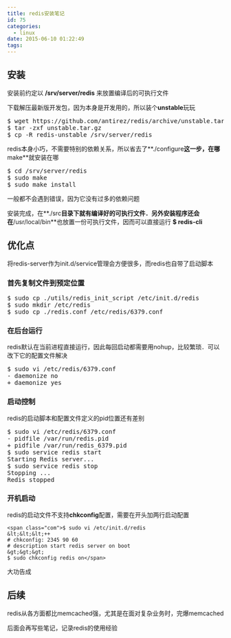 ```yaml
---
title: redis安装笔记
id: 75
categories:
  - linux
date: 2015-06-10 01:22:49
tags:
---
```


## 安装

安装前约定以 **/srv/server/redis** 来放置编译后的可执行文件

下载解压最新版开发包，因为本身是开发用的，所以装个**unstable**玩玩
<pre>$ wget https://github.com/antirez/redis/archive/unstable.tar.gz
$ tar -zxf unstable.tar.gz
$ cp -R redis-unstable /srv/server/redis
</pre>
redis本身小巧，不需要特别的依赖关系，所以省去了**./configure**这一步，在哪**make**就安装在哪
<pre>$ cd /srv/server/redis
$ sudo make
$ sudo make install</pre>
一般都不会遇到错误，因为它没有过多的依赖问题

安装完成，在**./src**目录下就有编译好的可执行文件．另外安装程序还会在**/usr/local/bin**也放置一份可执行文件，因而可以直接运行 **$ redis-cli**

## 优化点

将redis-server作为init.d/service管理会方便很多，而redis也自带了启动脚本

### 首先复制文件到预定位置

<pre>$ sudo cp ./utils/redis_init_script /etc/init.d/redis
$ sudo mkdir /etc/redis
$ sudo cp ./redis.conf /etc/redis/6379.conf</pre>

### 在后台运行

redis默认在当前进程直接运行，因此每回启动都需要用nohup，比较繁琐．可以改下它的配置文件解决
<pre>$ sudo vi /etc/redis/6379.conf
- daemonize no
+ daemonize yes</pre>

### 启动控制

redis的启动脚本和配置文件定义的pid位置还有差别
<pre>$ sudo vi /etc/redis/6379.conf
- pidfile /var/run/redis.pid
+ pidfile /var/run/redis_6379.pid
$ sudo service redis start
Starting Redis server...
$ sudo service redis stop
Stopping ...
Redis stopped</pre>

### 开机启动

redis的启动文件不支持**chkconfig**配置，需要在开头加两行启动配置

    <span class="com">$ sudo vi /etc/init.d/redis
    &lt;&lt;&lt;++
    # chkconfig: 2345 90 60
    # description start redis server on boot
    &gt;&gt;&gt;
    $ sudo chkconfig redis on</span>

大功告成

## 后续

redis从各方面都比memcached强，尤其是在面对复杂业务时，完爆memcached

后面会再写些笔记，记录redis的使用经验